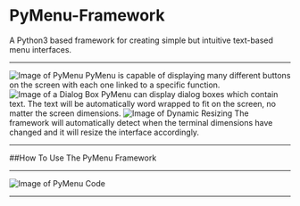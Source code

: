 # PyMenu-Framework
A Python3 based framework for creating simple but intuitive text-based menu interfaces.

---

![Image of PyMenu](https://github.com/Nytra/PyMenu-Framework/blob/master/images/main_menu.PNG)
PyMenu is capable of displaying many different buttons on the screen with each one linked to a specific function.
![Image of a Dialog Box](https://github.com/Nytra/PyMenu-Framework/blob/master/images/dialog.png)
PyMenu can display dialog boxes which contain text. The text will be automatically word wrapped to fit on the screen, no matter the screen dimensions.
![Image of Dynamic Resizing](https://github.com/Nytra/PyMenu-Framework/blob/master/images/resize.png)
The framework will automatically detect when the terminal dimensions have changed and it will resize the interface accordingly.

---

##How To Use The PyMenu Framework

---

![Image of PyMenu Code](https://github.com/Nytra/PyMenu-Framework/blob/master/images/demo.png)

---
